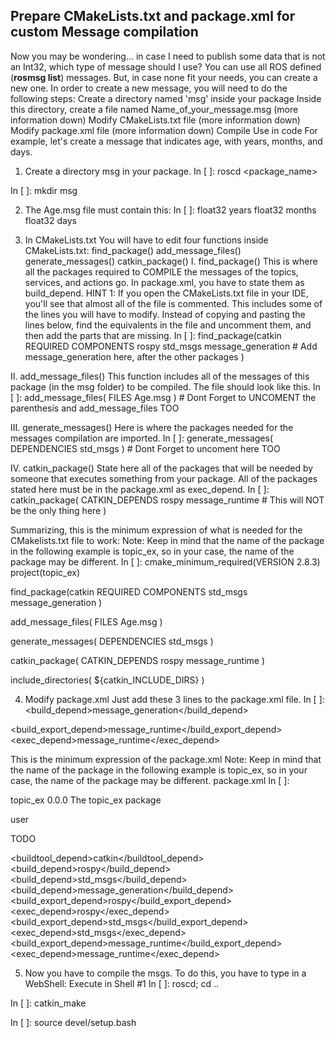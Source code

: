 ## Prepare CMakeLists.txt and package.xml for custom Message compilation
Now you may be wondering... in case I need to publish some data that is not an Int32, which type of message should I use? You can use all ROS defined (**rosmsg list**) messages. But, in case none fit your needs, you can create a new one.
In order to create a new message, you will need to do the following steps:
Create a directory named 'msg' inside your package
Inside this directory, create a file named Name_of_your_message.msg (more information down)
Modify CMakeLists.txt file (more information down)
Modify package.xml file (more information down)
Compile
Use in code
For example, let's create a message that indicates age, with years, months, and days.
1) Create a directory msg in your package.
In [ ]:
roscd <package_name>


In [ ]:
mkdir msg


2) The Age.msg file must contain this:
In [ ]:
float32 years
float32 months
float32 days


3) In CMakeLists.txt
You will have to edit four functions inside CMakeLists.txt:
find_package()
add_message_files()
generate_messages()
catkin_package()
I. find_package()
This is where all the packages required to COMPILE the messages of the topics, services, and actions go. In package.xml, you have to state them as build_depend.
HINT 1: If you open the CMakeLists.txt file in your IDE, you'll see that almost all of the file is commented. This includes some of the lines you will have to modify. Instead of copying and pasting the lines below, find the equivalents in the file and uncomment them, and then add the parts that are missing.
In [ ]:
find_package(catkin REQUIRED COMPONENTS
       rospy
       std_msgs
       message_generation   # Add message_generation here, after the other packages
)


II. add_message_files()
This function includes all of the messages of this package (in the msg folder) to be compiled. The file should look like this.
In [ ]:
add_message_files(
      FILES
      Age.msg
    ) # Dont Forget to UNCOMENT the parenthesis and add_message_files TOO


III. generate_messages()
Here is where the packages needed for the messages compilation are imported.
In [ ]:
generate_messages(
      DEPENDENCIES
      std_msgs
) # Dont Forget to uncoment here TOO


IV. catkin_package()
State here all of the packages that will be needed by someone that executes something from your package. All of the packages stated here must be in the package.xml as exec_depend.
In [ ]:
catkin_package(
      CATKIN_DEPENDS rospy message_runtime   # This will NOT be the only thing here
)


Summarizing, this is the minimum expression of what is needed for the CMakelists.txt file to work:
Note: Keep in mind that the name of the package in the following example is topic_ex, so in your case, the name of the package may be different.
In [ ]:
cmake_minimum_required(VERSION 2.8.3)
project(topic_ex)


find_package(catkin REQUIRED COMPONENTS
  std_msgs
  message_generation
)

add_message_files(
  FILES
  Age.msg
)

generate_messages(
  DEPENDENCIES
  std_msgs
)


catkin_package(
  CATKIN_DEPENDS rospy message_runtime
)

include_directories(
  ${catkin_INCLUDE_DIRS}
)


4) Modify package.xml
Just add these 3 lines to the package.xml file.
In [ ]:
<build_depend>message_generation</build_depend> 

<build_export_depend>message_runtime</build_export_depend>
<exec_depend>message_runtime</exec_depend>


This is the minimum expression of the package.xml
Note: Keep in mind that the name of the package in the following example is topic_ex, so in your case, the name of the package may be different.
   package.xml
In [ ]:
<?xml version="1.0"?>
<package format="2">
  <name>topic_ex</name>
  <version>0.0.0</version>
  <description>The topic_ex package</description>


  <maintainer email="user@todo.todo">user</maintainer>

  <license>TODO</license>

  <buildtool_depend>catkin</buildtool_depend>
  <build_depend>rospy</build_depend>
  <build_depend>std_msgs</build_depend>
  <build_depend>message_generation</build_depend>
  <build_export_depend>rospy</build_export_depend>
  <exec_depend>rospy</exec_depend>
  <build_export_depend>std_msgs</build_export_depend>
  <exec_depend>std_msgs</exec_depend>
  <build_export_depend>message_runtime</build_export_depend>
  <exec_depend>message_runtime</exec_depend>
  <export>

  </export>
</package>


5) Now you have to compile the msgs. To do this, you have to type in a WebShell:
   Execute in Shell #1
In [ ]:
roscd; cd ..


In [ ]:
catkin_make


In [ ]:
source devel/setup.bash
